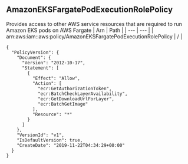 
## AmazonEKSFargatePodExecutionRolePolicy
Provides access to other AWS service resources that are required to run Amazon EKS pods on AWS Fargate
| Arn | Path |
| --- | --- |
| arn:aws:iam::aws:policy/AmazonEKSFargatePodExecutionRolePolicy | / |
```
{
  "PolicyVersion": {
    "Document": {
      "Version": "2012-10-17",
      "Statement": [
        {
          "Effect": "Allow",
          "Action": [
            "ecr:GetAuthorizationToken",
            "ecr:BatchCheckLayerAvailability",
            "ecr:GetDownloadUrlForLayer",
            "ecr:BatchGetImage"
          ],
          "Resource": "*"
        }
      ]
    },
    "VersionId": "v1",
    "IsDefaultVersion": true,
    "CreateDate": "2019-11-22T04:34:29+00:00"
  }
}
```
